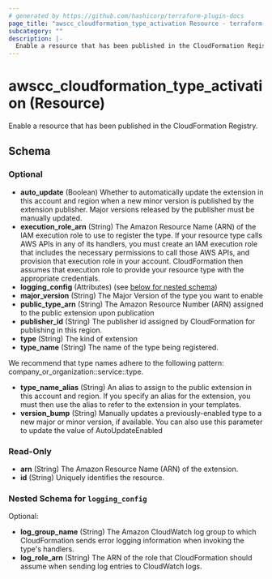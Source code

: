```yaml
---
# generated by https://github.com/hashicorp/terraform-plugin-docs
page_title: "awscc_cloudformation_type_activation Resource - terraform-provider-awscc"
subcategory: ""
description: |-
  Enable a resource that has been published in the CloudFormation Registry.
---
```


# awscc_cloudformation_type_activation (Resource)

Enable a resource that has been published in the CloudFormation Registry.



<!-- schema generated by tfplugindocs -->
## Schema

### Optional

- **auto_update** (Boolean) Whether to automatically update the extension in this account and region when a new minor version is published by the extension publisher. Major versions released by the publisher must be manually updated.
- **execution_role_arn** (String) The Amazon Resource Name (ARN) of the IAM execution role to use to register the type. If your resource type calls AWS APIs in any of its handlers, you must create an IAM execution role that includes the necessary permissions to call those AWS APIs, and provision that execution role in your account. CloudFormation then assumes that execution role to provide your resource type with the appropriate credentials.
- **logging_config** (Attributes) (see [below for nested schema](#nestedatt--logging_config))
- **major_version** (String) The Major Version of the type you want to enable
- **public_type_arn** (String) The Amazon Resource Number (ARN) assigned to the public extension upon publication
- **publisher_id** (String) The publisher id assigned by CloudFormation for publishing in this region.
- **type** (String) The kind of extension
- **type_name** (String) The name of the type being registered.

We recommend that type names adhere to the following pattern: company_or_organization::service::type.
- **type_name_alias** (String) An alias to assign to the public extension in this account and region. If you specify an alias for the extension, you must then use the alias to refer to the extension in your templates.
- **version_bump** (String) Manually updates a previously-enabled type to a new major or minor version, if available. You can also use this parameter to update the value of AutoUpdateEnabled

### Read-Only

- **arn** (String) The Amazon Resource Name (ARN) of the extension.
- **id** (String) Uniquely identifies the resource.

<a id="nestedatt--logging_config"></a>
### Nested Schema for `logging_config`

Optional:

- **log_group_name** (String) The Amazon CloudWatch log group to which CloudFormation sends error logging information when invoking the type's handlers.
- **log_role_arn** (String) The ARN of the role that CloudFormation should assume when sending log entries to CloudWatch logs.


